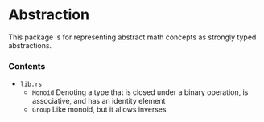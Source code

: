 # Abstraction

This package is for representing abstract math concepts as strongly typed
abstractions.

### Contents

- `lib.rs`
    - `Monoid` Denoting a type that is closed under a binary operation, is associative, and has an identity element
    - `Group` Like monoid, but it allows inverses